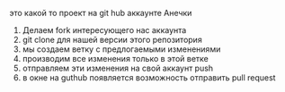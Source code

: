 это какой то проект на git hub аккаунте Анечки


1. Делаем fork интересующего нас аккаунта
2. git clone для нашей версии этого репозитория
3. мы создаем ветку с предлогаемыми изменениями
4. производим все изменения только в этой ветке
5. отправляем эти изменения на свой аккаунт push
6. в окне на guthub появляется возможность отправить pull request